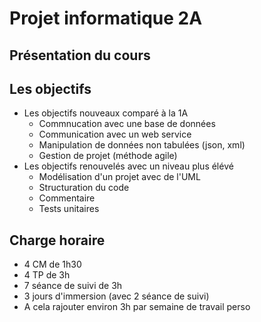 # Projet informatique 2A

## Présentation du cours

## Les objectifs

- Les objectifs nouveaux comparé à la 1A
  - Commnucation avec une base de données
  - Communication avec un web service
  - Manipulation de données non tabulées (json, xml)
  - Gestion de projet (méthode agile)
- Les objectifs renouvelés avec un niveau plus élévé
  - Modélisation d'un projet avec de l'UML
  - Structuration du code
  - Commentaire
  - Tests unitaires

## Charge horaire

- 4 CM de 1h30
- 4 TP de 3h
- 7 séance de suivi de 3h
- 3 jours d'immersion (avec 2 séance de suivi)
- A cela rajouter environ 3h par semaine de travail perso

##